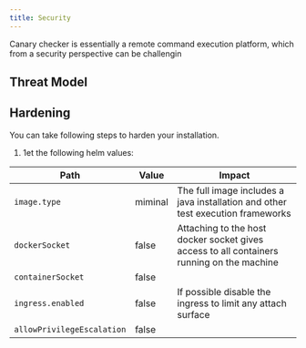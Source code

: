 ```yaml
---
title: Security
---
```




Canary checker is essentially a remote command execution platform, which from a security perspective can be challengin

## Threat Model







## Hardening

You can  take following steps to harden your installation.

1. 1et the following helm values:

| Path                       | Value   | Impact                                                       |
| -------------------------- | ------- | ------------------------------------------------------------ |
| `image.type`               | miminal | The full image includes a java installation and other test execution frameworks |
| `dockerSocket`             | false   | Attaching to the host docker socket gives access to all containers running on the machine |
| `containerSocket`          | false   |                                                              |
| `ingress.enabled`          | false   | If possible disable the ingress to limit any attach surface  |
| `allowPrivilegeEscalation` | false   |                                                              |

